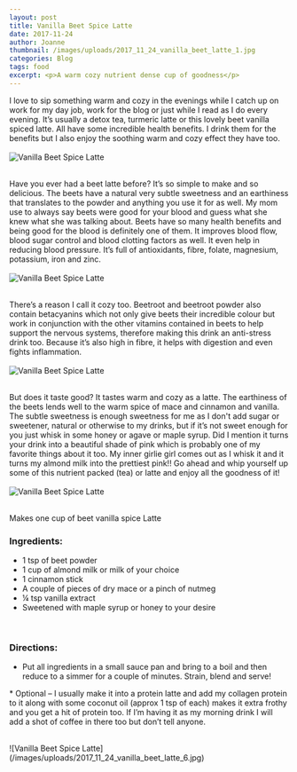 ```yaml
---
layout: post
title: Vanilla Beet Spice Latte
date: 2017-11-24
author: Joanne
thumbnail: /images/uploads/2017_11_24_vanilla_beet_latte_1.jpg
categories: Blog
tags: food
excerpt: <p>A warm cozy nutrient dense cup of goodness</p>
---
```


I love to sip something warm and cozy in the evenings while I catch up on work for my day job, work for the blog or just while I read as I do every evening. It’s usually a detox tea, turmeric latte or this lovely beet vanilla spiced latte.  All have some incredible health benefits. I drink them for the benefits but I also enjoy the soothing warm and cozy effect they have too.
<br>
<br>
![Vanilla Beet Spice Latte](/images/uploads/2017_11_24_vanilla_beet_latte_2.jpg)
<br>
<br>

Have you ever had a beet latte before? It’s so simple to make and so delicious. The beets have a natural very subtle sweetness and an earthiness that translates to the powder and anything you use it for as well. My mom use to always say beets were good for your blood and guess what she knew what she was talking about. Beets have so many health benefits and being good for the blood is definitely one of them.  It improves blood flow, blood sugar control and blood clotting factors as well. It even help in reducing blood pressure.  It’s full of antioxidants, fibre, folate, magnesium, potassium, iron and zinc.
<br>
<br>
![Vanilla Beet Spice Latte](/images/uploads/2017_11_24_vanilla_beet_latte_3.jpg)
<br>
<br>

There’s a reason I call it cozy too.  Beetroot and beetroot powder also contain betacyanins which not only give beets their incredible colour but work in conjunction with the other vitamins contained in beets to help support the nervous systems, therefore making this drink an anti-stress drink too. Because it’s also high in fibre, it helps with digestion and even fights inflammation.
<br>
<br>
![Vanilla Beet Spice Latte](/images/uploads/2017_11_24_vanilla_beet_latte_4.jpg)
<br>
<br>

But does it taste good? It tastes warm and cozy as a latte.  The earthiness of the beets lends well to the warm spice of mace and cinnamon and vanilla. The subtle sweetness is enough sweetness for me as I don't add sugar or sweetener, natural or otherwise to my drinks, but if it’s not sweet enough for you just whisk in some honey or agave or maple syrup. Did I mention it turns your drink into a beautiful  shade of pink which is probably one of my favorite things about it too. My inner girlie girl comes out as I whisk it and it turns my almond milk into the prettiest pink!! Go ahead and whip yourself up some of this nutrient packed (tea) or latte and enjoy all the goodness of it!
<br>
<br>
![Vanilla Beet Spice Latte](/images/uploads/2017_11_24_vanilla_beet_latte_5.jpg)
<br>
<br>

Makes one cup of beet vanilla spice Latte

### Ingredients:

* 1 tsp of beet powder
* 1 cup of almond milk or milk of your choice
* 1 cinnamon stick
* A couple of pieces of dry mace or a pinch of nutmeg
* &frac14; tsp vanilla extract
* Sweetened with maple syrup or honey to your desire
<br>

### Directions:

* Put all ingredients in a small sauce pan and bring to a boil and then reduce to a simmer for a couple of minutes.  Strain, blend and serve!

\* Optional &ndash; I usually make it into a protein latte and add my collagen protein to it along with some coconut oil (approx 1 tsp of each) makes it extra frothy and you get a hit of protein too.  If I’m having it as my morning drink I will add a shot of coffee in there too but don’t tell anyone.

<br>
![Vanilla Beet Spice Latte](/images/uploads/2017_11_24_vanilla_beet_latte_6.jpg)
